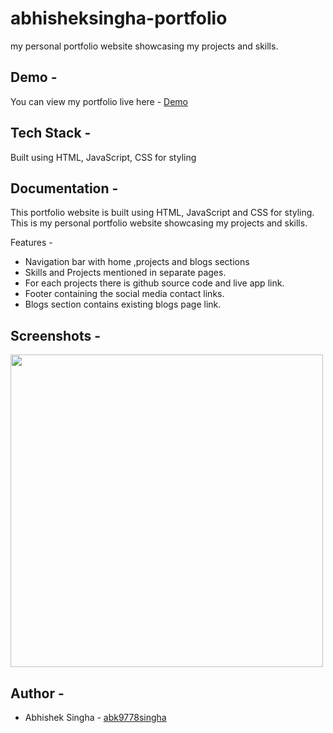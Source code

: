 # abhisheksingha-portfolio

 my personal portfolio website showcasing my projects and skills.


## Demo -

You can view my portfolio live here - [Demo]()

## Tech Stack -

Built using HTML, JavaScript, CSS for styling


## Documentation -

This portfolio website is built using HTML, JavaScript and CSS for styling.  This is my personal portfolio website showcasing my projects and skills.

 Features -
- Navigation bar with home ,projects and blogs sections
- Skills and Projects mentioned in separate pages.
- For each projects there is github source code and live app link.
- Footer containing the social media contact links.
- Blogs section contains existing blogs page link.


## Screenshots -

<img src="" width="500" height="500"/>


## Author -

- Abhishek Singha - [abk9778singha](https://github.com/abk9778singha)


























